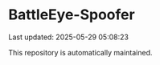 # BattleEye-Spoofer

Last updated: 2025-05-29 05:08:23

This repository is automatically maintained.

